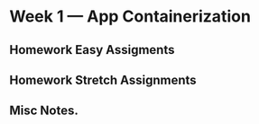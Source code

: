 # Week 1 — App Containerization

## Homework Easy Assigments

## Homework Stretch Assignments 

## Misc Notes. 
